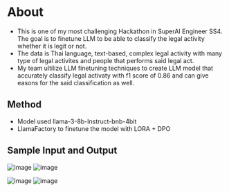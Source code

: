 # About
- This is one of my most challenging Hackathon in SuperAI Engineer SS4. The goal is to finetune LLM to be able to classify the legal activity whether it is legit or not.
- The data is Thai language, text-based, complex legal activity with many type of legal activites and people that performs said legal act.
- My team ultilize LLM finetuning techniques to create LLM model that accurately classify legal activaty with f1 score of 0.86 and can give easons for the said classification as well.

## Method
- Model used llama-3-8b-Instruct-bnb-4bit
- LlamaFactory to finetune the model with LORA + DPO

## Sample Input and Output
![image](https://github.com/user-attachments/assets/bb338a7c-b9dd-4af1-a204-b98f4c26246e)
![image](https://github.com/user-attachments/assets/b5b90a1a-7742-4169-b1b6-4fd5bbd62fb3)

![image](https://github.com/user-attachments/assets/2b6f9bd6-2a22-4e4e-867c-4bcdf11335f4)
![image](https://github.com/user-attachments/assets/07481b34-a544-41e2-a635-f459d6545b32)
